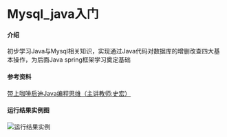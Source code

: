 # Mysql_java入门

#### 介绍
初步学习Java与Mysql相关知识，实现通过Java代码对数据库的增删改查四大基本操作，为后面Java spring框架学习奠定基础

#### 参考资料
[带上咖啡启迪Java编程思维（主讲教师:史宏）](https://mooc2-ans.chaoxing.com/mycourse/stu?courseid=222634751&clazzid=50614753&cpi=161528795&enc=24b90bd0323dd3302ed6c705eed86930&t=1645258810596&pageHeader=1)

#### 运行结果实例图

![运行结果实例](E:\Java\Mysql与Java初探\Typora_picture\运行结果实例.png)